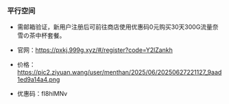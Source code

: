 ### 平行空间

- 需邮箱验证，新用户注册后可前往商店使用优惠码0元购买30天300G流量奈雪の茶中杯套餐。

- 官网：https://pxkj.999g.xyz/#/register?code=Y2lZankh

- 价格：https://pic2.ziyuan.wang/user/menthan/2025/06/20250627221127_9aad1ed9a14a4.png

- 优惠码：fI8hlMNv